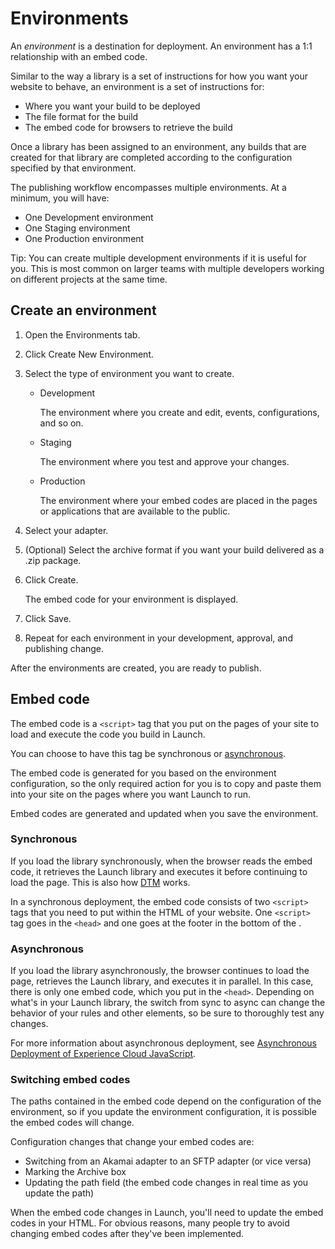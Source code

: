 # Environments

An _environment_ is a destination for deployment. An environment has a 1:1 relationship with an embed code.

Similar to the way a library is a set of instructions for how you want your website to behave, an environment is a set of instructions for:

* Where you want your build to be deployed
* The file format for the build
* The embed code for browsers to retrieve the build

Once a library has been assigned to an environment, any builds that are created for that library are completed according to the configuration specified by that environment.

The publishing workflow encompasses multiple environments. At a minimum, you will have:

* One Development environment
* One Staging environment
* One Production environment

Tip: You can create multiple development environments if it is useful for you. This is most common on larger teams with multiple developers working on different projects at the same time.

## Create an environment

1. Open the Environments tab.
2. Click Create New Environment.
3. Select the type of environment you want to create.
   * Development

     The environment where you create and edit, events, configurations, and so on.

   * Staging

     The environment where you test and approve your changes.

   * Production

     The environment where your embed codes are placed in the pages or applications that are available to the public.
4. Select your adapter.
5. \(Optional\) Select the archive format if you want your build delivered as a .zip package.
6. Click Create.

   The embed code for your environment is displayed.

7. Click Save.
8. Repeat for each environment in your development, approval, and publishing change.

After the environments are created, you are ready to publish.

## Embed code

The embed code is a `<script>` tag that you put on the pages of your site to load and execute the code you build in Launch.

You can choose to have this tag be synchronous or [asynchronous](https://github.com/Aaronius/gitbooktest/tree/190c7c3dc0fbdc5a9ed48e7927383d3e9f032d78/administration/async.md).

The embed code is generated for you based on the environment configuration, so the only required action for you is to copy and paste them into your site on the pages where you want Launch to run.

Embed codes are generated and updated when you save the environment.

### Synchronous

If you load the library synchronously, when the browser reads the embed code, it retrieves the Launch library and executes it before continuing to load the page. This is also how [DTM](https://marketing.adobe.com/resources/help/en_US/dtm/) works.

In a synchronous deployment, the embed code consists of two `<script>` tags that you need to put within the HTML of your website. One `<script>` tag goes in the `<head>` and one goes at the footer in the bottom of the .

### Asynchronous

If you load the library asynchronously, the browser continues to load the page, retrieves the Launch library, and executes it in parallel. In this case, there is only one embed code, which you put in the `<head>`. Depending on what's in your Launch library, the switch from sync to async can change the behavior of your rules and other elements, so be sure to thoroughly test any changes.

For more information about asynchronous deployment, see [Asynchronous Deployment of Experience Cloud JavaScript](https://github.com/Aaronius/gitbooktest/tree/190c7c3dc0fbdc5a9ed48e7927383d3e9f032d78/administration/async.md).

### Switching embed codes

The paths contained in the embed code depend on the configuration of the environment, so if you update the environment configuration, it is possible the embed codes will change.

Configuration changes that change your embed codes are:

* Switching from an Akamai adapter to an SFTP adapter \(or vice versa\)
* Marking the Archive box
* Updating the path field \(the embed code changes in real time as you update the path\)

When the embed code changes in Launch, you'll need to update the embed codes in your HTML. For obvious reasons, many people try to avoid changing embed codes after they've been implemented.

